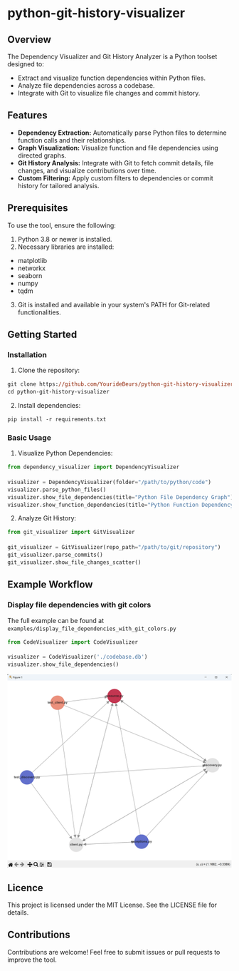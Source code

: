 # python-git-history-visualizer

## Overview

The Dependency Visualizer and Git History Analyzer is a Python toolset designed to:

- Extract and visualize function dependencies within Python files.
- Analyze file dependencies across a codebase.
- Integrate with Git to visualize file changes and commit history.

## Features

- **Dependency Extraction:** Automatically parse Python files to determine function calls and their relationships.
- **Graph Visualization:** Visualize function and file dependencies using directed graphs.
- **Git History Analysis:** Integrate with Git to fetch commit details, file changes, and visualize contributions over time.
- **Custom Filtering:** Apply custom filters to dependencies or commit history for tailored analysis.

## Prerequisites

To use the tool, ensure the following:

1. Python 3.8 or newer is installed.
2. Necessary libraries are installed:

- matplotlib
- networkx
- seaborn
- numpy
- tqdm

3. Git is installed and available in your system's PATH for Git-related functionalities.

## Getting Started

### Installation

1. Clone the repository:

```ps
git clone https://github.com/YourideBeurs/python-git-history-visualizer.git
cd python-git-history-visualizer
```

2. Install dependencies:

```ps
pip install -r requirements.txt
```

### Basic Usage

1. Visualize Python Dependencies:

```python
from dependency_visualizer import DependencyVisualizer

visualizer = DependencyVisualizer(folder="/path/to/python/code")
visualizer.parse_python_files()
visualizer.show_file_dependencies(title="Python File Dependency Graph")
visualizer.show_function_dependencies(title="Python Function Dependency Graph")
```

2. Analyze Git History:

```python
from git_visualizer import GitVisualizer

git_visualizer = GitVisualizer(repo_path="/path/to/git/repository")
git_visualizer.parse_commits()
git_visualizer.show_file_changes_scatter()
```

## Example Workflow

### Display file dependencies with git colors

The full example can be found at `examples/display_file_dependencies_with_git_colors.py`

```python
from CodeVisualizer import CodeVisualizer

visualizer = CodeVisualizer('./codebase.db')
visualizer.show_file_dependencies()
```

![alt text](images/network_with_colors.png)

## Licence

This project is licensed under the MIT License. See the LICENSE file for details.

## Contributions

Contributions are welcome! Feel free to submit issues or pull requests to improve the tool.
